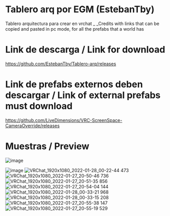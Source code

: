 # Tablero arq por EGM (EstebanTby)

Tablero arquitectura para crear en vrchat
_ _Credits with links that can be copied and pasted in pc mode, for all the prefabs that a world has


# Link de descarga / Link for download
https://github.com/EstebanTby/Tablero-arq/releases

# Link de prefabs externos deben descargar / Link of external prefabs must download

https://github.com/LiveDimensions/VRC-ScreenSpace-CameraOverride/releases


# Muestras / Preview
![image](https://user-images.githubusercontent.com/95104722/151647263-8312494b-5acd-4178-b5a8-74dde8205d2a.png)

![image](https://user-images.githubusercontent.com/95104722/151647254-d72348c7-bfe4-4193-9903-fef39ffd47c1.png)
![VRChat_1920x1080_2022-01-28_00-22-44 473](https://user-images.githubusercontent.com/95104722/151647281-35aefd80-9ff4-4034-afb0-42111818a31c.png)
![VRChat_1920x1080_2022-01-27_20-50-46 736](https://user-images.githubusercontent.com/95104722/151647288-5838613c-3ccf-4277-a0db-805817faa22d.png)
![VRChat_1920x1080_2022-01-27_20-51-35 856](https://user-images.githubusercontent.com/95104722/151647289-5ba64920-7417-4a83-bf47-bc0a97a72097.png)
![VRChat_1920x1080_2022-01-27_20-54-04 144](https://user-images.githubusercontent.com/95104722/151647293-6335011a-7ffd-4f35-bb03-bcbfc0615f1c.png)
![VRChat_1920x1080_2022-01-28_00-33-21 968](https://user-images.githubusercontent.com/95104722/151647298-de896189-9c38-4a34-8eda-613ff00bdba2.png)
![VRChat_1920x1080_2022-01-28_00-33-15 208](https://user-images.githubusercontent.com/95104722/151647303-180b97fa-f9b8-43de-a14c-68dc2ded46e0.png)
![VRChat_1920x1080_2022-01-27_20-55-38 147](https://user-images.githubusercontent.com/95104722/151647309-bcff91c1-54c1-449f-9680-2206da16caaa.png)
![VRChat_1920x1080_2022-01-27_20-55-19 529](https://user-images.githubusercontent.com/95104722/151647314-3c6dabf1-349b-4640-bfc1-1e0e06e008e1.png)



